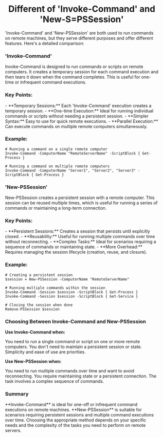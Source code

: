 <h1 align="center">Different of 'Invoke-Command' and 'New-S=PSSession'</h1>

'Invoke-Command' and 'New-PSSession' are both used to run commands on remote machines, but they serve different purposes and offer different features. Here's a detailed comparison:

<h3 align="left">'Invoke-Command'</h3>
Invoke-Command is designed to run commands or scripts on remote computers. It creates a temporary session for each command execution and then tears it down when the command completes. This is useful for one-time or infrequent command executions.

<h3 align="left">Key Points:</h3>
- **Temporary Sessions:** Each 'Invoke-Command' execution creates a temporary session.
- **One-time Execution:** Ideal for running individual commands or scripts without needing a persistent session.
- **Simpler Syntax:** Easy to use for quick remote executions.
- **Parallel Execution:** Can execute commands on multiple remote computers simultaneously.

<h3 align="left">Example:</h3>

```
# Running a command on a single remote computer
Invoke-Command -ComputerName "RemoteServerName" -ScriptBlock { Get-Process }

# Running a command on multiple remote computers
Invoke-Command -ComputerName "Server1", "Server2", "Server3" -ScriptBlock { Get-Process }
```

<h3 align="left">'New-PSSession'</h3>
New-PSSession creates a persistent session with a remote computer. This session can be reused multiple times, which is useful for running a series of commands or maintaining a long-term connection.

<h3 align="left">Key Points:</h3>
- **Persistent Sessions:** Creates a session that persists until explicitly closed.
- **Reusability:** Useful for running multiple commands over time without reconnecting.
- **Complex Tasks:** Ideal for scenarios requiring a sequence of commands or maintaining state.
- **More Overhead:** Requires managing the session lifecycle (creation, reuse, and closure).

<h3 aligh="left">Example:</h3>

```
# Creating a persistent session
$session = New-PSSession -ComputerName "RemoteServerName"

# Running multiple commands within the session
Invoke-Command -Session $session -ScriptBlock { Get-Process }
Invoke-Command -Session $session -ScriptBlock { Get-Service }

# Closing the session when done
Remove-PSSession $session
```

<h3 align="left">Choosing Between Invoke-Command and New-PSSession</h3>

**Use Invoke-Command when:**

You need to run a single command or script on one or more remote computers.
You don't need to maintain a persistent session or state.
Simplicity and ease of use are priorities.

**Use New-PSSession when:**

You need to run multiple commands over time and want to avoid reconnecting.
You require maintaining state or a persistent connection.
The task involves a complex sequence of commands.

<h3 align="left">Summary</h3>
**Invoke-Command** is ideal for one-off or infrequent command executions on remote machines.
**New-PSSession** is suitable for scenarios requiring persistent sessions and multiple command executions over time.
Choosing the appropriate method depends on your specific needs and the complexity of the tasks you need to perform on remote servers.
